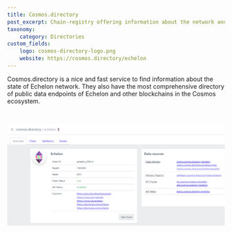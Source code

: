```yaml
---
title: Cosmos.directory
post_excerpt: Chain-registry offering information about the network and public endpoints
taxonomy:
    category: Directories
custom_fields:
    logo: cosmos-directory-logo.png
    website: https://cosmos.directory/echelon
---
```

Cosmos.directory is a nice and fast service to find information about the state of Echelon network. They also have the most comprehensive directory of public data endpoints of Echelon and other blockchains in the Cosmos ecosystem.

&nbsp;

[![Cosmos.directory](/_images/cosmos-directory-pic1.png "Cosmos.directory")](https://cosmos.directory/echelon)
